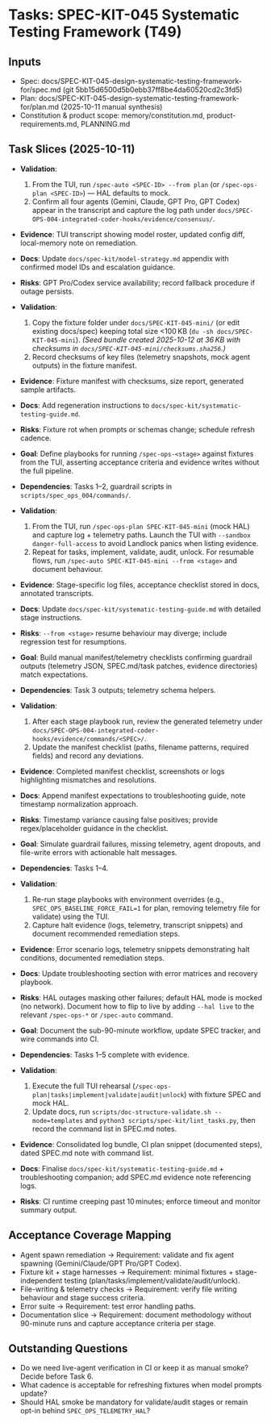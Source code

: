 # Tasks: SPEC-KIT-045 Systematic Testing Framework (T49)
## Inputs
- Spec: docs/SPEC-KIT-045-design-systematic-testing-framework-for/spec.md (git 5bb15d6500d5b0ebb37ff8be4da60520cd2c3fd5)
- Plan: docs/SPEC-KIT-045-design-systematic-testing-framework-for/plan.md (2025-10-11 manual synthesis)
- Constitution & product scope: memory/constitution.md, product-requirements.md, PLANNING.md

## Task Slices (2025-10-11)

- **Validation**:
  1. From the TUI, run `/spec-auto <SPEC-ID> --from plan` (or `/spec-ops-plan <SPEC-ID>`) — HAL defaults to mock.
  2. Confirm all four agents (Gemini, Claude, GPT Pro, GPT Codex) appear in the transcript and capture the log path under `docs/SPEC-OPS-004-integrated-coder-hooks/evidence/consensus/`.
- **Evidence**: TUI transcript showing model roster, updated config diff, local-memory note on remediation.
- **Docs**: Update `docs/spec-kit/model-strategy.md` appendix with confirmed model IDs and escalation guidance.
- **Risks**: GPT Pro/Codex service availability; record fallback procedure if outage persists.

- **Validation**:
  1. Copy the fixture folder under `docs/SPEC-KIT-045-mini/` (or edit existing docs/spec) keeping total size <100 KB (`du -sh docs/SPEC-KIT-045-mini`). *(Seed bundle created 2025-10-12 at 36 KB with checksums in `docs/SPEC-KIT-045-mini/checksums.sha256`.)*
  2. Record checksums of key files (telemetry snapshots, mock agent outputs) in the fixture manifest.
- **Evidence**: Fixture manifest with checksums, size report, generated sample artifacts.
- **Docs**: Add regeneration instructions to `docs/spec-kit/systematic-testing-guide.md`.
- **Risks**: Fixture rot when prompts or schemas change; schedule refresh cadence.

- **Goal**: Define playbooks for running `/spec-ops-<stage>` against fixtures from the TUI, asserting acceptance criteria and evidence writes without the full pipeline.
- **Dependencies**: Tasks 1–2, guardrail scripts in `scripts/spec_ops_004/commands/`.
- **Validation**:
  1. From the TUI, run `/spec-ops-plan SPEC-KIT-045-mini` (mock HAL) and capture log + telemetry paths. Launch the TUI with `--sandbox danger-full-access` to avoid Landlock panics when listing evidence.
  2. Repeat for tasks, implement, validate, audit, unlock. For resumable flows, run `/spec-auto SPEC-KIT-045-mini --from <stage>` and document behaviour.
- **Evidence**: Stage-specific log files, acceptance checklist stored in docs, annotated transcripts.
- **Docs**: Update `docs/spec-kit/systematic-testing-guide.md` with detailed stage instructions.
- **Risks**: `--from <stage>` resume behaviour may diverge; include regression test for resumptions.

- **Goal**: Build manual manifest/telemetry checklists confirming guardrail outputs (telemetry JSON, SPEC.md/task patches, evidence directories) match expectations.
- **Dependencies**: Task 3 outputs; telemetry schema helpers.
- **Validation**:
  1. After each stage playbook run, review the generated telemetry under `docs/SPEC-OPS-004-integrated-coder-hooks/evidence/commands/<SPEC>/`.
  2. Update the manifest checklist (paths, filename patterns, required fields) and record any deviations.
- **Evidence**: Completed manifest checklist, screenshots or logs highlighting mismatches and resolutions.
- **Docs**: Append manifest expectations to troubleshooting guide, note timestamp normalization approach.
- **Risks**: Timestamp variance causing false positives; provide regex/placeholder guidance in the checklist.

- **Goal**: Simulate guardrail failures, missing telemetry, agent dropouts, and file-write errors with actionable halt messages.
- **Dependencies**: Tasks 1–4.
- **Validation**:
  1. Re-run stage playbooks with environment overrides (e.g., `SPEC_OPS_BASELINE_FORCE_FAIL=1` for plan, removing telemetry file for validate) using the TUI.
  2. Capture halt evidence (logs, telemetry, transcript snippets) and document recommended remediation steps.
- **Evidence**: Error scenario logs, telemetry snippets demonstrating halt conditions, documented remediation steps.
- **Docs**: Update troubleshooting section with error matrices and recovery playbook.
- **Risks**: HAL outages masking other failures; default HAL mode is mocked (no network). Document how to flip to live by adding `--hal live` to the relevant `/spec-ops-*` or `/spec-auto` command.

- **Goal**: Document the sub-90-minute workflow, update SPEC tracker, and wire commands into CI.
- **Dependencies**: Tasks 1–5 complete with evidence.
- **Validation**:
  1. Execute the full TUI rehearsal (`/spec-ops-plan|tasks|implement|validate|audit|unlock`) with fixture SPEC and mock HAL.
  2. Update docs, run `scripts/doc-structure-validate.sh --mode=templates` and `python3 scripts/spec-kit/lint_tasks.py`, then record the command list in SPEC.md notes.
- **Evidence**: Consolidated log bundle, CI plan snippet (documented steps), dated SPEC.md note with command list.
- **Docs**: Finalise `docs/spec-kit/systematic-testing-guide.md` + troubleshooting companion; add SPEC.md evidence note referencing logs.
- **Risks**: CI runtime creeping past 10 minutes; enforce timeout and monitor summary output.

## Acceptance Coverage Mapping
- Agent spawn remediation → Requirement: validate and fix agent spawning (Gemini/Claude/GPT Pro/GPT Codex).
- Fixture kit + stage harnesses → Requirement: minimal fixtures + stage-independent testing (plan/tasks/implement/validate/audit/unlock).
- File-writing & telemetry checks → Requirement: verify file writing behaviour and stage success criteria.
- Error suite → Requirement: test error handling paths.
- Documentation slice → Requirement: document methodology without 90-minute runs and capture acceptance criteria per stage.

## Outstanding Questions
- Do we need live-agent verification in CI or keep it as manual smoke? Decide before Task 6.
- What cadence is acceptable for refreshing fixtures when model prompts update?
- Should HAL smoke be mandatory for validate/audit stages or remain opt-in behind `SPEC_OPS_TELEMETRY_HAL`?
